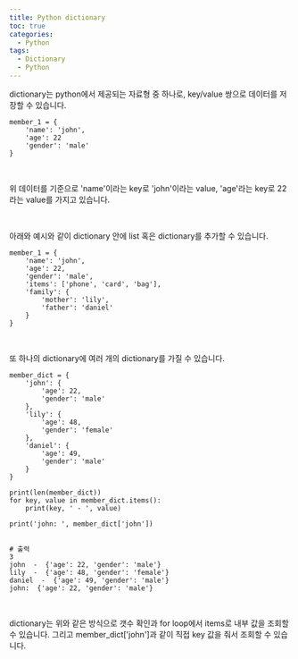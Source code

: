```yaml
---
title: Python dictionary
toc: true
categories:
  - Python
tags:
  - Dictionary
  - Python
---
```


dictionary는 python에서 제공되는 자료형 중 하나로, key/value 쌍으로 데이터를 저장할 수 있습니다.



```
member_1 = {
    'name': 'john',
    'age': 22
    'gender': 'male'
}
```

 


위 데이터를 기준으로 'name'이라는 key로 'john'이라는 value, 'age'라는 key로 22라는 value를 가지고 있습니다.


 


아래와 예시와 같이 dictionary 안에 list 혹은 dictionary를 추가할 수 있습니다.



```
member_1 = {
    'name': 'john',
    'age': 22,
    'gender': 'male',
    'items': ['phone', 'card', 'bag'],
    'family': {
        'mother': 'lily',
        'father': 'daniel'
    }
}
```

 


또 하나의 dictionary에 여러 개의 dictionary를 가질 수 있습니다.



```
member_dict = {
    'john': {
        'age': 22,
        'gender': 'male'
    },
    'lily': {
        'age': 48,
        'gender': 'female'
    },
    'daniel': {
        'age': 49,
        'gender': 'male'
    }
}

print(len(member_dict))
for key, value in member_dict.items():
    print(key, ' - ', value)

print('john: ', member_dict['john'])


# 출력
3
john  -  {'age': 22, 'gender': 'male'}
lily  -  {'age': 48, 'gender': 'female'}
daniel  -  {'age': 49, 'gender': 'male'}
john:  {'age': 22, 'gender': 'male'}
```

 


dictionary는 위와 같은 방식으로 갯수 확인과 for loop에서 items로 내부 값을 조회할 수 있습니다. 그리고 member\_dict['john']과 같이 직접 key 값을 줘서 조회할 수 있습니다.

